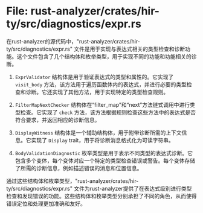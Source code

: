 # File: rust-analyzer/crates/hir-ty/src/diagnostics/expr.rs

在rust-analyzer的源代码中，"rust-analyzer/crates/hir-ty/src/diagnostics/expr.rs" 文件是用于实现与表达式相关的类型检查和诊断功能。这个文件包含了几个结构体和枚举类型，用于实现不同的功能和功能相关的诊断。

1. `ExprValidator` 结构体是用于验证表达式的类型和属性的。它实现了 `visit_body` 方法，该方法用于遍历函数体内的表达式，并进行必要的类型检查和诊断。它还实现了其他方法，用于实现特定的类型检查规则。

2. `FilterMapNextChecker` 结构体在“filter_map”和“next”方法链式调用中进行类型检查。它实现了 `check` 方法，该方法根据规则检查这些方法中的表达式是否符合要求，并返回相应的诊断信息。

3. `DisplayWitness` 结构体是一个辅助结构体，用于附带诊断所需的上下文信息。它实现了 `Display` trait，用于将诊断消息格式化为可读字符串。

4. `BodyValidationDiagnostic` 枚举类型是用于表示不同类型的表达式诊断。它包含多个变体，每个变体对应一个特定的类型检查错误或警告。每个变体存储了所需的诊断信息，例如描述错误的消息和位置信息。

通过这些结构体和枚举类型，"rust-analyzer/crates/hir-ty/src/diagnostics/expr.rs" 文件为rust-analyzer提供了在表达式级别进行类型检查和发现错误的功能。这些结构体和枚举类型分别承担了不同的角色，从而使得错误定位和处理更加准确和友好。


